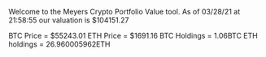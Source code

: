 Welcome to the Meyers Crypto Portfolio Value tool. 
As of 03/28/21 at 21:58:55 our valuation is $104151.27 

BTC Price = $55243.01
 ETH Price = $1691.16
BTC Holdings = 1.06BTC
 ETH holdings = 26.960005962ETH 
